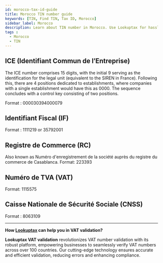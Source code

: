 ```yaml
---
id: morocco-tax-id-guide
title: Morocco TIN number guide
keywords: [TIN, Find TIN, Tax ID, Morocco]
sidebar_label: Morocco
description: Learn about TIN number in Morocco. Use Lookuptax for hassle-free tax id validation in Morocco and other 100+ countries
tags : 
  - Morocco
  - TIN
---
```



## ICE (Identifiant Commun de l’Entreprise)
The ICE number comprises 15 digits, with the initial 9 serving as the identification for the legal unit (equivalent to the SIREN in France). Following this, there are 4 positions dedicated to establishments, where companies with a single establishment would have this as 0000. The sequence concludes with a control key consisting of two positions.

 Format : 000030394000079


## Identifiant Fiscal (IF)

Format : 1111219 or 35792001

## Registre de Commerce (RC)
Also known as Numéro d'enregistrement de la société auprès du registre du commerce de Casablanca. Format: 223393

## Numéro de TVA (VAT)

Format: 1115575

## Caisse Nationale de Sécurité Sociale (CNSS)

Format : 8063109

----
**How [Lookuptax](https://lookuptax.com/) can help you in VAT validation?**

**Lookuptax VAT validation** revolutionizes VAT number validation with its robust platform, empowering businesses to seamlessly verify VAT numbers across over 100 countries. Our cutting-edge technology ensures accurate and efficient validation, reducing errors and enhancing compliance.
